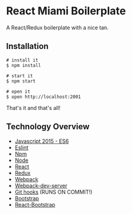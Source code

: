 # React Miami Boilerplate

A React/Redux boilerplate with a nice tan.

## Installation

```
# install it
$ npm install

# start it
$ npm start

# open it
$ open http://localhost:2001

```

That's it and that's all!

## Technology Overview
  * [Javascript 2015 - ES6](http://www.ecma-international.org/ecma-262/6.0/index.html)
  * [Eslint](http://eslint.org)
  * [Npm](https://npmjs.org/)
  * [Node](http://nodejs.org/)
  * [React](https://facebook.github.io/react)
  * [Redux](https://github.com/reactjs/redux)
  * [Webpack](https://webpack.github.io)
  * [Webpack-dev-server](https://webpack.github.io/docs/webpack-dev-server.html)
  * [Git hooks](http://git-scm.com/book/en/Customizing-Git-Git-Hooks) (RUNS ON COMMIT!)
  * [Bootstrap](http://getbootstrap.com)
  * [React-Bootstrap](http://react-bootstrap.github.io)
